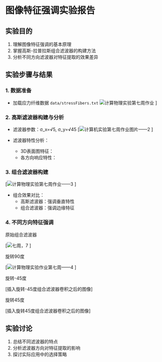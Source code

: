 # 图像特征强调实验报告

## 实验目的
1. 理解图像特征强调的基本原理
2. 掌握高斯-拉普拉斯组合滤波器的构建方法
3. 分析不同方向滤波器对特征提取的效果差异
## 实验步骤与结果
### 1. 数据准备
- 加载应力纤维数据 `data/stressFibers.txt`
![计算物理实验第七周作业](https://github.com/user-attachments/assets/27776b83-1c3a-4224-8cc0-3adef44448e0)
]
 
### 2. 高斯滤波器构建与分析
- 滤波器参数：σ_x=√5, σ_y=√45
[![计算机实验第七周作业图片——2](https://github.com/user-attachments/assets/7360aa8a-5e31-40f9-9c3d-0779aa0f6f6b)
]

- 滤波器特性分析：
  - 3D表面图特征：
  - 各方向响应特性：
### 3. 组合滤波器构建
[![计算物理实验第七周作业——3](https://github.com/user-attachments/assets/672ec714-04ef-42a2-8c24-a8dd7a3db066)
]
- 组合效果对比：
  - 高斯滤波器：强调垂直特性
  - 组合滤波器：强调边缘特征

### 4. 不同方向特征强调 

原始组合滤波器

[![七周，7](https://github.com/user-attachments/assets/2e43bacb-2052-4ed3-895b-9b7be6381b3d)
]

旋转90度

[![计算物理实验作业第七周——4](https://github.com/user-attachments/assets/9f17b230-598c-4ec0-8802-935b260683bd)
]

旋转-45度

[插入旋转-45度组合滤波器卷积之后的图像]

旋转45度

[插入旋转45度组合滤波器卷积之后的图像]

## 实验讨论
1. 总结不同滤波器的特点
2. 分析滤波器方向对特征提取的影响
3. 探讨实际应用中的选择策略
